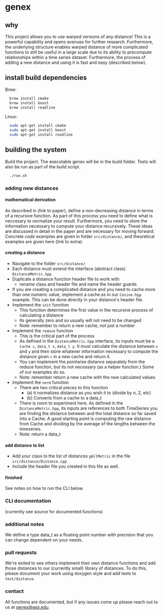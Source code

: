 # genex

## why

This project allows you to use warped versions of any distance! This is a powerful capability and opens avenues for further research. Furthermore, the underlying structure enables warped distance of more complicated functions to still be useful in a large scale due to its ability to precompute relationships within a time series dataset. Furthermore, the process of adding a new distance and using it is fast and easy (described below).

## install build dependencies

Brew:

```bash
  brew install cmake
  brew install boost
  brew install readline
```

Linux:

```bash
  sudo apt-get install cmake
  sudo apt-get install boost
  sudo apt-get install readline
```

## building the system

Build the project. The executable genex will be in the build folder.
Tests will also be run as part of the build script.

```bash
  ./run.sh
```

### adding new distances

#### mathematical derivation

As described in (link to paper), define a non-decreasing distance in terms of a recursive function. As part of this process you need to define what is neccesary to normalize your result. Furthermore, you need to store the information necessary to compute your distance recursively. These ideas are discussed in detail in the paper and are necessary for moving forward. Concrete *code* examples are given in folder `src/distance/`, and theoretical examples are given here (link to extra).

#### creating a distance

* Navigate to the folder `src/distance/`
* Each distance must extend the interface (abstract class) `DistanceMetric.hpp`
* Duplicate a distance function header file to work with
  * rename class and header file and name the header guards
* If you are creating a complicated distance and you need to cache more than one numeric value, implement a cache as in our `Cosine.hpp` example. This can be done directly in your distance's header file.
* Implement the `init` function
  * This function determines the first value in the recursive process of calculating a distance
  * Its generally zero and so usually will not need to be changed
  * Note: remember to return a new cache, not just a number
* Implement the `reduce` function
  * This is the critical part of the process
  * As defined in the `DistanceMetric.hpp` interface, its inputs must be a `Cache c`, `data_t x`, `data_t y`. It must calculate the distance between `x` and `y` and then store whatever information necessary to compute the distance given `c` in a new cache and return it.
  * You can implement the pointwise distance separately from the reduce function, but its not necessary (as a helper function.) Some of our examples do so.
  * Note: remember return a new cache with the new calculated values
* Implement the `norm` function
  * There are two critical pieces to this function
    * (a) it normalizes distance as you wish it to (divide by n, 2, etc)
    * (b) Converts from a cache to a data_t
  * There is room to experiment here. As defined in the `DistanceMetric.hpp`, its inputs are references to both TimeSeries you are finding the distance between and the total distance so far saved into a Cache. A good starting point is computing the raw distance from Cache and dividing by the average of the lengths between the timeseries.
  * Note: return a data_t

#### add distance to list

* Add your class to the list of distances `gAllMetric` in the file `src/distance/Distance.cpp`
* Include the header file you created in this file as well.

#### finished

See notes on how to run the CLI below.

### CLI documentation

(currently see source for documented functions)

### additional notes

We define a type data_t as a floating point number with precision that you can change dependent on your needs.

### pull requests

We're exited to see others implement their own distance functions and add those distances to our (currently small) library of distances. To do this, please document your work using doxygen style and add tests to `test/distance`.

### contact

All functions are documented, but if any issues come up please reach out to us at genex@wpi.edu.